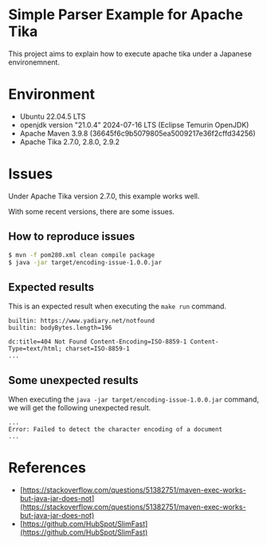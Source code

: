 
# Simple Parser Example for Apache Tika

This project aims to explain how to execute apache tika under a Japanese environemnent.

# Environment

* Ubuntu 22.04.5 LTS
* openjdk version "21.0.4" 2024-07-16 LTS (Eclipse Temurin OpenJDK)
* Apache Maven 3.9.8 (36645f6c9b5079805ea5009217e36f2cffd34256)
* Apache Tika 2.7.0, 2.8.0, 2.9.2

# Issues

Under Apache Tika version 2.7.0, this example works well.

With some recent versions, there are some issues.

## How to reproduce issues

```bash
$ mvn -f pom280.xml clean compile package
$ java -jar target/encoding-issue-1.0.0.jar
```

## Expected results

This is an expected result when executing the ``make run`` command.

```text
builtin: https://www.yadiary.net/notfound
builtin: bodyBytes.length=196

dc:title=404 Not Found Content-Encoding=ISO-8859-1 Content-Type=text/html; charset=ISO-8859-1
...
```

## Some unexpected results

When executing the ``java -jar target/encoding-issue-1.0.0.jar`` command, we will get the following unexpected result.

```text
...
Error: Failed to detect the character encoding of a document
...
```
# References

* [https://stackoverflow.com/questions/51382751/maven-exec-works-but-java-jar-does-not](https://stackoverflow.com/questions/51382751/maven-exec-works-but-java-jar-does-not)
* [https://github.com/HubSpot/SlimFast](https://github.com/HubSpot/SlimFast)



